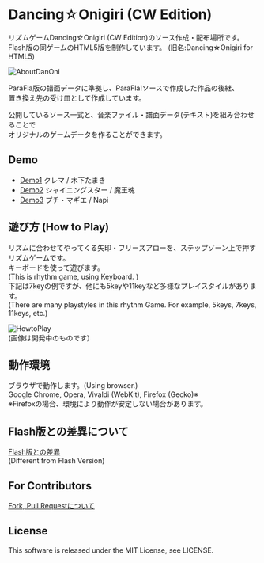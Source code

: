 # Dancing☆Onigiri (CW Edition)

リズムゲームDancing☆Onigiri (CW Edition)のソース作成・配布場所です。  
Flash版の同ゲームのHTML5版を制作しています。 
(旧名:Dancing☆Onigiri for HTML5)  

![AboutDanOni](http://cw7.sakura.ne.jp/danoni/wiki/danonitop.png)

ParaFla版の譜面データに準拠し、ParaFla!ソースで作成した作品の後継、  
置き換え先の受け皿として作成しています。  

公開しているソース一式と、音楽ファイル・譜面データ(テキスト)を組み合わせることで  
オリジナルのゲームデータを作ることができます。  

## Demo
- [Demo1](http://cw7.sakura.ne.jp/danoni/2013/0237_Cllema.html) クレマ / 木下たまき  
- [Demo2](http://cw7.sakura.ne.jp/danoni/2017/0305_ShiningStar.html) シャイニングスター / 魔王魂  
- [Demo3](http://cw7.sakura.ne.jp/danoni/2018/0315_PetitMagie.html) プチ・マギエ / Napi  

## 遊び方 (How to Play)
リズムに合わせてやってくる矢印・フリーズアローを、ステップゾーン上で押すリズムゲームです。  
キーボードを使って遊びます。  
(This is rhythm game, using Keyboard. )  
下記は7keyの例ですが、他にも5keyや11keyなど多様なプレイスタイルがあります。  
(There are many playstyles in this rhythm Game. For example, 5keys, 7keys, 11keys, etc.)

![HowtoPlay](http://cw7.sakura.ne.jp/danoni/wiki/howtoplay1.png)  
(画像は開発中のものです）

## 動作環境
ブラウザで動作します。(Using browser.)  
Google Chrome, Opera, Vivaldi (WebKit), Firefox (Gecko)※  
※Firefoxの場合、環境により動作が安定しない場合があります。  

## Flash版との差異について
[Flash版との差異](http://cw7.sakura.ne.jp/work/danonijs/test/danoni_flash_vs_html5.html)  
(Different from Flash Version)

## For Contributors
[Fork, Pull Requestについて](https://github.com/cwtickle/danoniplus/blob/master/CONTRIBUTING.md)   

## License
This software is released under the MIT License, see LICENSE.  

